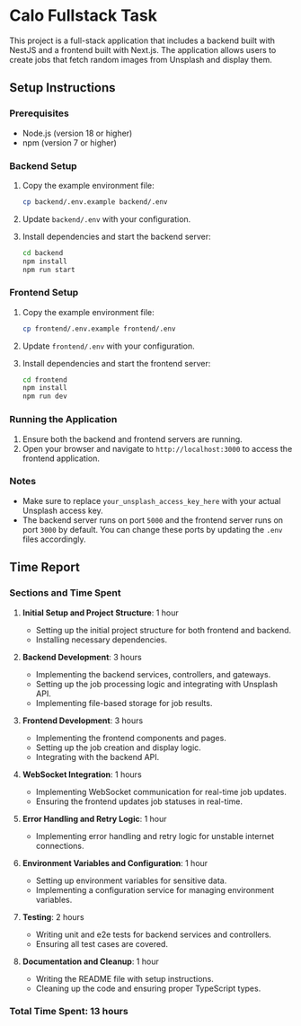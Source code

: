 # Calo Fullstack Task

This project is a full-stack application that includes a backend built with NestJS and a frontend built with Next.js. The application allows users to create jobs that fetch random images from Unsplash and display them.

## Setup Instructions

### Prerequisites

- Node.js (version 18 or higher)
- npm (version 7 or higher)

### Backend Setup

1. Copy the example environment file:
   ```sh
   cp backend/.env.example backend/.env
   ```
2. Update `backend/.env` with your configuration.

3. Install dependencies and start the backend server:

    ```bash
    cd backend
    npm install
    npm run start
    ```

### Frontend Setup

1. Copy the example environment file:
   ```sh
   cp frontend/.env.example frontend/.env
   ```
2. Update `frontend/.env` with your configuration.

3. Install dependencies and start the frontend server:

    ```bash
    cd frontend
    npm install
    npm run dev
    ```

### Running the Application

1. Ensure both the backend and frontend servers are running.
2. Open your browser and navigate to `http://localhost:3000` to access the frontend application.

### Notes

- Make sure to replace `your_unsplash_access_key_here` with your actual Unsplash access key.
- The backend server runs on port `5000` and the frontend server runs on port `3000` by default. You can change these ports by updating the `.env` files accordingly.

## Time Report

### Sections and Time Spent

1. **Initial Setup and Project Structure**: 1 hour
   - Setting up the initial project structure for both frontend and backend.
   - Installing necessary dependencies.

2. **Backend Development**: 3 hours
   - Implementing the backend services, controllers, and gateways.
   - Setting up the job processing logic and integrating with Unsplash API.
   - Implementing file-based storage for job results.

3. **Frontend Development**: 3 hours
   - Implementing the frontend components and pages.
   - Setting up the job creation and display logic.
   - Integrating with the backend API.

4. **WebSocket Integration**: 1 hours
   - Implementing WebSocket communication for real-time job updates.
   - Ensuring the frontend updates job statuses in real-time.

5. **Error Handling and Retry Logic**: 1 hour
   - Implementing error handling and retry logic for unstable internet connections.

6. **Environment Variables and Configuration**: 1 hour
   - Setting up environment variables for sensitive data.
   - Implementing a configuration service for managing environment variables.

7. **Testing**: 2 hours
   - Writing unit and e2e tests for backend services and controllers.
   - Ensuring all test cases are covered.

8. **Documentation and Cleanup**: 1 hour
   - Writing the README file with setup instructions.
   - Cleaning up the code and ensuring proper TypeScript types.

### Total Time Spent: 13 hours